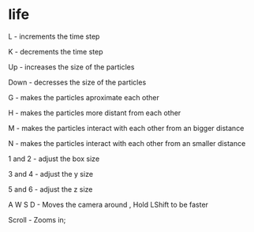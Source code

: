 # life


L - increments the time step

K - decrements the time step


Up - increases the size of the particles

Down - decresses the size of the particles


G - makes the particles aproximate each other

H - makes the particles more distant from each other


M - makes the particles interact with each other from an bigger distance

N - makes the particles interact with each other from an smaller distance


1 and 2 - adjust the box size


3 and 4 - adjust the y size


5 and 6 - adjust the z size


A W S D  - Moves the camera around , Hold LShift to be faster

Scroll - Zooms in;

